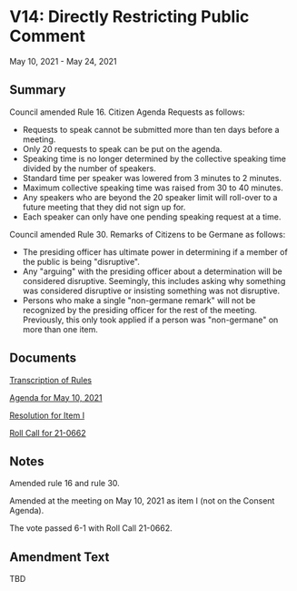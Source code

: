 # V14: Directly Restricting Public Comment

May 10, 2021 - May 24, 2021 

## Summary

Council amended Rule 16. Citizen Agenda Requests as follows:

- Requests to speak cannot be submitted more than ten days before a meeting.
- Only 20 requests to speak can be put on the agenda.
- Speaking time is no longer determined by the collective speaking time divided by the number of speakers.
- Standard time per speaker was lowered from 3 minutes to 2 minutes.
- Maximum collective speaking time was raised from 30 to 40 minutes.
- Any speakers who are beyond the 20 speaker limit will roll-over to a future meeting that they did not sign up for.
- Each speaker can only have one pending speaking request at a time. 

Council amended Rule 30. Remarks of Citizens to be Germane as follows:

- The presiding officer has ultimate power in determining if a member of the public is being "disruptive".
- Any "arguing" with the presiding officer about a determination will be considered disruptive. Seemingly, this includes asking why something was considered disruptive or insisting something was not disruptive.
- Persons who make a single "non-germane remark" will not be recognized by the presiding officer for the rest of the meeting. Previously, this only took applied if a person was "non-germane" on more than one item. 
    
## Documents

[Transcription of Rules](#/view/rules-archive~2021_05_10~transcription)

[Agenda for May 10, 2021](assets/rules-archive/2021_05_10/agenda.pdf)

[Resolution for Item I](assets/rules-archive/2021_05_10/resolution.pdf)

[Roll Call for 21-0662](assets/rules-archive/2021_05_10/roll_call.pdf)

## Notes

Amended rule 16 and rule 30.

Amended at the meeting on May 10, 2021 as item I (not on the Consent Agenda).

The vote passed 6-1 with Roll Call 21-0662.

## Amendment Text

TBD
